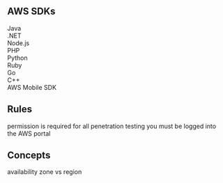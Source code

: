 ## AWS SDKs

Java  
.NET  
Node.js  
PHP  
Python  
Ruby  
Go  
C++  
AWS Mobile SDK  


## Rules
permission is required for all penetration testing
you must be logged into the AWS portal

## Concepts
availability zone vs region
